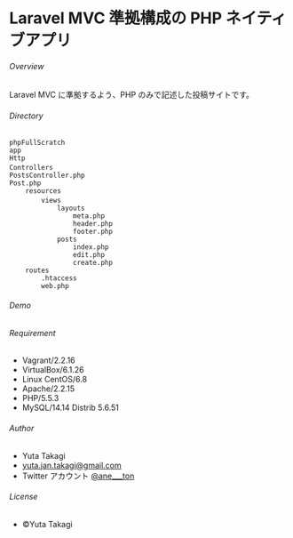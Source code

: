# Laravel MVC 準拠構成の PHP ネイティブアプリ

###### Overview

Laravel MVC に準拠するよう、PHP のみで記述した投稿サイトです。

###### Directory

```
phpFullScratch
app
Http
Controllers 　
PostsController.php
Post.php
    resources
        views　
            layouts
                meta.php
                header.php
                footer.php
            posts
                index.php
                edit.php
                create.php
    routes
        .htaccess
        web.php
```

###### Demo

###### Requirement

- Vagrant/2.2.16
- VirtualBox/6.1.26
- Linux CentOS/6.8
- Apache/2.2.15
- PHP/5.5.3
- MySQL/14.14 Distrib 5.6.51

###### Author

- Yuta Takagi
- yuta.jan.takagi@gmail.com
- Twitter アカウント [@ane\_\_\_ton](https://twitter.com/ane___ton)

###### License

- ©️Yuta Takagi
